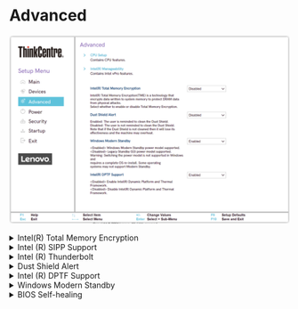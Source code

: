 # Advanced #

![](./img/tc_advanced.png)

<details><summary>Intel(R) Total Memory Encryption</summary>

Intel(R) Total Memory Encryption(TME) is a technology that encrypts
data written to system memory to protect DRAM data from physical
attacks.

Options:

1. **Disabled** - Default.
2. Enabled.

| WMI Setting name | Values | Locked by SVP |
|:---|:---|:---|
| IntelTotalMemoryEncryption | Disabled, Enabled | yes |


</details>

<details><summary>Intel (R) SIPP Support</summary>

Intel (R) Stable Image Platform Program aligns and stabilizes key Intel platform components, enabling a predictable transition from one technology generation to the next.

Options:

1. **Enabled** - Default.
2. Disabled - disables SIPP.

| WMI Setting name | Values | Locked by SVP |
|:---|:---|:---|
| IntelSIPPSupport | Disabled, Enabled | yes |


</details>

<details><summary>Intel (R) Thunderbolt</summary>

Options:

1.  **Disabled** - Default.
2.  Enabled.

<!-- NO WMI -->


</details>


<details><summary>Dust Shield Alert</summary>

The user is reminded to clean the Dust Shield.

Options:

1.  **Enabled** - Default.
1.  Disabled - disables the Dust Shield alert.

| WMI Setting name | Values | Locked by SVP |
|:---|:---|:---|
| DustShieldAlert | Disabled, Enabled | yes |

!!! info ""
    If the Dust Shield is not cleaned, it will lose its effectiveness and the machine may overheat.


</details>


<details><summary>Intel (R) DPTF Support</summary>

Intel (R) Dynamic Platform and Thermal Framework (DPTF).

IDPTF is a power and thermal management solution, used to resolve fan noise, overheating, and performance-related issues of the system.

Options:

1.  **Enabled** - Default.
2.  Disabled - disables DPTF.

| WMI Setting name | Values | Locked by SVP |
|:---|:---|:---|
| IntelDPTFSupport | Disabled, Enabled | yes |


</details>

<details><summary>Windows Modern Standby</summary>

[Windows Modern Standby](https://docs.microsoft.com/en-us/windows-hardware/design/device-experiences/modern-standby) is the replacement for the legacy Sleep state.

Options:

1. **Enabled** - Default.
2. Disabled - disables Windows Modern Standby.

<!-- NO WMI-->

<!-- MODEL: NOT M70s-->


</details>

<details><summary>BIOS Self-healing</summary>

Allows the BIOS to automatically attempt to recover a corrupted BIOS without needing a recovery file on external media.

Options:

1.  **Enabled** - Default.
2.  Disabled.

| WMI Setting name | Values | Locked by SVP |
|:---|:---|:---|
| BIOSSelfHealing  | Enabled, Disabled | no |


</details>
